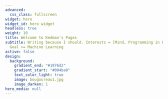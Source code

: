 ```yaml
---
advanced:
  css_class: fullscreen
widget: hero
widget_id: hero widget
headless: true
weight: 10
title: Welcome to Kedman's Pages
subtitle: Writing because I should. Interests = [Mind, Programming in Python] ;
  Goal >= Machine Learning
active: false
design:
  background:
    gradient_end: "#1976d2"
    gradient_start: "#004ba0"
    text_color_light: true
    image: bougoureau1.jpg
    image_darken: 1
hero_media: null
---
```

